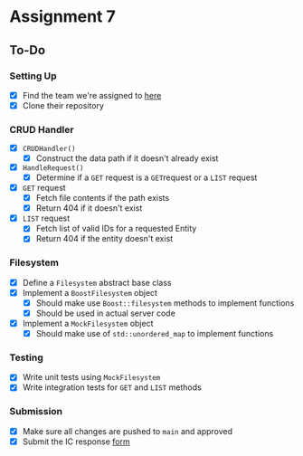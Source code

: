 # Assignment 7

## To-Do

### Setting Up

- [x] Find the team we're assigned to [here](https://docs.google.com/spreadsheets/d/1QfkuC2QmX-MQEiA8Z0n2xWVNImrAGRkiE44Oi0FhJTw/edit)
- [x] Clone their repository

### CRUD Handler

- [x] `CRUDHandler()`
  - [x] Construct the data path if it doesn't already exist
- [x] `HandleRequest()`
  - [x] Determine if a `GET` request is a `GET`request or a `LIST` request
- [x] `GET` request
  - [x] Fetch file contents if the path exists
  - [x] Return 404 if it doesn't exist
- [x] `LIST` request
  - [x] Fetch list of valid IDs for a requested Entity
  - [x] Return 404 if the entity doesn't exist

### Filesystem

- [x] Define a `Filesystem` abstract base class
- [x] Implement a `BoostFilesystem` object
  - [x] Should make use `Boost::filesystem` methods to implement functions
  - [x] Should be used in actual server code
- [x] Implement a `MockFilesystem` object
  - [x] Should make use of `std::unordered_map` to implement functions

### Testing

- [x] Write unit tests using `MockFilesystem`
- [x] Write integration tests for `GET` and `LIST` methods

### Submission

- [x] Make sure all changes are pushed to `main` and approved
- [x] Submit the IC response [form](https://docs.google.com/forms/d/e/1FAIpQLScJqj6QsrYRM7XTlnNuaZBBk6YhyKnJWxlJVSIvsPT3rbq8Kw/viewform)